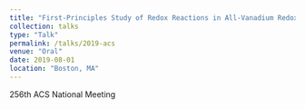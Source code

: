 ```yaml
---
title: "First-Principles Study of Redox Reactions in All-Vanadium Redox Flow Batteries."
collection: talks
type: "Talk"
permalink: /talks/2019-acs
venue: "Oral"
date: 2019-08-01
location: "Boston, MA"
---
```

256th ACS National Meeting
